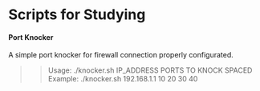# Scripts for Studying
#### Port Knocker
A simple port knocker for firewall connection properly configurated.
>> Usage: ./knocker.sh IP_ADDRESS PORTS TO KNOCK SPACED  
>> Example: ./knocker.sh 192.168.1.1 10 20 30 40
